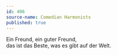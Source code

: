 ```yaml
---
id: 406
source-name: Comedian Harmonists
published: true
---
```

Ein Freund, ein guter Freund,<br>
das ist das Beste, was es gibt auf der Welt.
